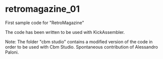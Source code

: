 # retromagazine_01
First sample code for "RetroMagazine"

The code has been written to be used with KickAssembler. 

Note: The folder "cbm studio" contains a modified version of the code in order to be used with Cbm Studio.
Spontaneous contribution of Alessandro Paloni.
